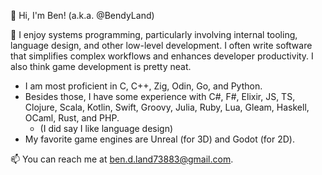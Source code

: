 👋 Hi, I'm Ben! (a.k.a. @BendyLand)

🌱 I enjoy systems programming, particularly involving internal tooling, language design, and other low-level development. I often write software that simplifies complex workflows and enhances developer productivity. I also think game development is pretty neat.
 - I am most proficient in C, C++, Zig, Odin, Go, and Python.
 - Besides those, I have some experience with C#, F#, Elixir, JS, TS, Clojure, Scala, Kotlin, Swift, Groovy, Julia, Ruby, Lua, Gleam, Haskell, OCaml, Rust, and PHP.
   - (I did say I like language design)
 - My favorite game engines are Unreal (for 3D) and Godot (for 2D).

📫 You can reach me at ben.d.land73883@gmail.com.

<!---
BendyLand/BendyLand is a ✨ special ✨ repository because its `README.md` (this file) appears on your GitHub profile.
You can click the Preview link to take a look at your changes.
--->
